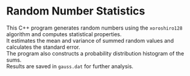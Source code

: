 # Random Number Statistics  

This C++ program generates random numbers using the `xoroshiro128` algorithm and computes statistical properties.  
It estimates the mean and variance of summed random values and calculates the standard error.  
The program also constructs a probability distribution histogram of the sums.  
Results are saved in `gauss.dat` for further analysis.  
